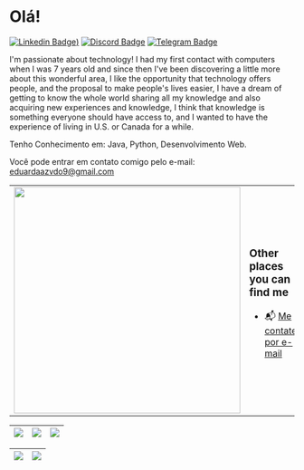 <h1> Olá! </h1>

[![Linkedin Badge](https://img.shields.io/badge/-Linkedin-blue?style=for-the-badge&logo=Linkedin&logoColor=white&link=https://github.com/arthurspk))](www.linkedin.com/in/maria-eduarda-azevedo-143850239/)
[![Discord Badge](https://img.shields.io/badge/Discord-5865F2?style=for-the-badge&logo=discord&logoColor=white)](https://discord.gg/NbMQUPjHz7)
[![Telegram Badge](https://img.shields.io/badge/Telegram-2CA5E0?style=for-the-badge&logo=telegram&logoColor=white)](https://t.me/duarrdazx)

I'm passionate about technology! I had my first contact with computers when I was 7 years old and since then I've been discovering a little more about this wonderful area, I like the opportunity that technology offers people, and the proposal to make people's lives easier, I have a dream of getting to know the whole world sharing all my knowledge and also acquiring new experiences and knowledge, I think that knowledge is something everyone should have access to, and I wanted to have the experience of living in U.S. or Canada for a while.

Tenho Conhecimento em: Java, Python, Desenvolvimento Web.

Você pode entrar em contato comigo pelo e-mail: eduardaazvdo9@gmail.com

<table border="0" cellspacing="0" cellpadding="0">
  <tr>
    <td style="border: 0";>
      <img width="400" src="" />
    </td>
    <td style="border: 0";>
      <h3>Other places you can find me</h3>
      <ul>
        <li>
          📬 <a href=mailto:eduardaazvdo9@gmail.com> Me contate por e-mail </a>
        </li>
      </ul>
    </td>
  </tr>
</table>

| ![](http://github-profile-summary-cards.vercel.app/api/cards/stats?username=duarrdazx&theme=nord_dark) | ![](http://github-profile-summary-cards.vercel.app/api/cards/repos-per-language?username=duarrdazx&hide=Html&theme=nord_dark) | ![](http://github-profile-summary-cards.vercel.app/api/cards/most-commit-language?username=duarrdazx&theme=nord_dark) |
| :-: | :-: | :-: |

| ![](http://github-profile-summary-cards.vercel.app/api/cards/profile-details?username=duarrdazx&theme=nord_dark) | ![](https://github-readme-streak-stats.herokuapp.com/?user=duarrdazx&hide_border=true&date_format=M%20j%5B%2C%20Y%5D&background=2D3742&stroke=2D3742&ring=6bbbca&fire=6bbbca&currStreakNum=fff&sideNums=6bbbca&currStreakLabel=6bbbca&sideLabels=fff&dates=fff) |
| :-: | :-: |
